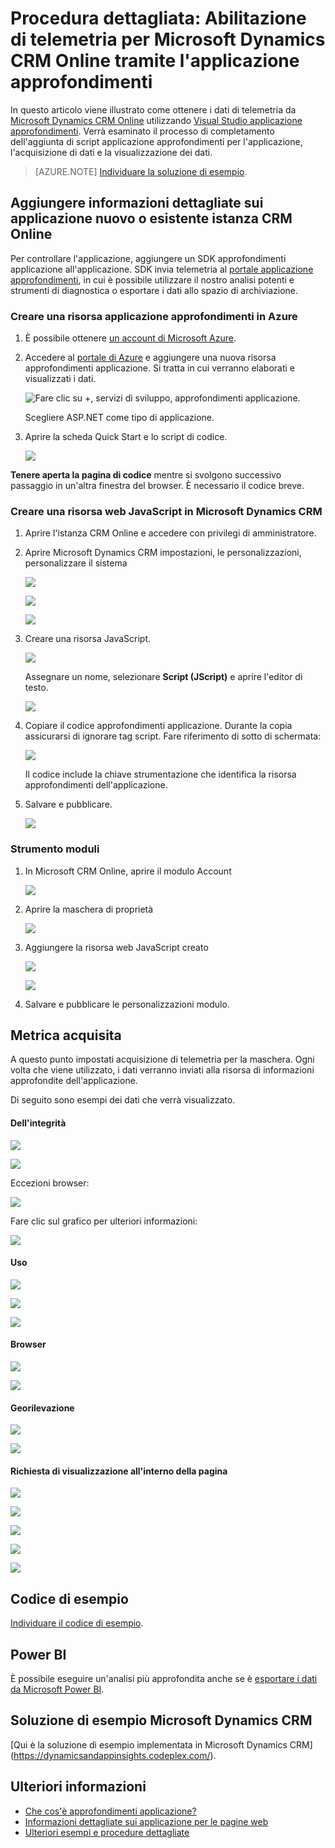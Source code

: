<properties 
    pageTitle="Procedura dettagliata: Monitorare Microsoft Dynamics CRM con informazioni dettagliate sui applicazione" 
    description="È possibile ottenere telemetria da Microsoft Dynamics CRM Online con informazioni dettagliate sui applicazione. Procedura dettagliata del programma di installazione, recupero dei dati, visualizzazione ed Esporta." 
    services="application-insights" 
    documentationCenter=""
    authors="mazharmicrosoft" 
    manager="douge"/>

<tags 
    ms.service="application-insights" 
    ms.workload="tbd" 
    ms.tgt_pltfrm="ibiza" 
    ms.devlang="na" 
    ms.topic="article" 
    ms.date="11/17/2015" 
    ms.author="awills"/>
 
# <a name="walkthrough-enabling-telemetry-for-microsoft-dynamics-crm-online-using-application-insights"></a>Procedura dettagliata: Abilitazione di telemetria per Microsoft Dynamics CRM Online tramite l'applicazione approfondimenti

In questo articolo viene illustrato come ottenere i dati di telemetria da [Microsoft Dynamics CRM Online](https://www.dynamics.com/) utilizzando [Visual Studio applicazione approfondimenti](https://azure.microsoft.com/services/application-insights/). Verrà esaminato il processo di completamento dell'aggiunta di script applicazione approfondimenti per l'applicazione, l'acquisizione di dati e la visualizzazione dei dati.

>[AZURE.NOTE] [Individuare la soluzione di esempio](https://dynamicsandappinsights.codeplex.com/).

## <a name="add-application-insights-to-new-or-existing-crm-online-instance"></a>Aggiungere informazioni dettagliate sui applicazione nuovo o esistente istanza CRM Online 

Per controllare l'applicazione, aggiungere un SDK approfondimenti applicazione all'applicazione. SDK invia telemetria al [portale applicazione approfondimenti](https://portal.azure.com), in cui è possibile utilizzare il nostro analisi potenti e strumenti di diagnostica o esportare i dati allo spazio di archiviazione.

### <a name="create-an-application-insights-resource-in-azure"></a>Creare una risorsa applicazione approfondimenti in Azure

1. È possibile ottenere [un account di Microsoft Azure](http://azure.com/pricing). 
2. Accedere al [portale di Azure](https://portal.azure.com) e aggiungere una nuova risorsa approfondimenti applicazione. Si tratta in cui verranno elaborati e visualizzati i dati.

    ![Fare clic su +, servizi di sviluppo, approfondimenti applicazione.](./media/app-insights-sample-mscrm/01.png)

    Scegliere ASP.NET come tipo di applicazione.

3. Aprire la scheda Quick Start e lo script di codice.

    ![](./media/app-insights-sample-mscrm/03.png)

**Tenere aperta la pagina di codice** mentre si svolgono successivo passaggio in un'altra finestra del browser. È necessario il codice breve. 

### <a name="create-a-javascript-web-resource-in-microsoft-dynamics-crm"></a>Creare una risorsa web JavaScript in Microsoft Dynamics CRM

1. Aprire l'istanza CRM Online e accedere con privilegi di amministratore.
2. Aprire Microsoft Dynamics CRM impostazioni, le personalizzazioni, personalizzare il sistema

    ![](./media/app-insights-sample-mscrm/04.png)
    
    ![](./media/app-insights-sample-mscrm/05.png)


    ![](./media/app-insights-sample-mscrm/06.png)

3. Creare una risorsa JavaScript.

    ![](./media/app-insights-sample-mscrm/07.png)

    Assegnare un nome, selezionare **Script (JScript)** e aprire l'editor di testo.

    ![](./media/app-insights-sample-mscrm/08.png)
    
4. Copiare il codice approfondimenti applicazione. Durante la copia assicurarsi di ignorare tag script. Fare riferimento di sotto di schermata:

    ![](./media/app-insights-sample-mscrm/09.png)

    Il codice include la chiave strumentazione che identifica la risorsa approfondimenti dell'applicazione.

5. Salvare e pubblicare.

    ![](./media/app-insights-sample-mscrm/10.png)

### <a name="instrument-forms"></a>Strumento moduli

1. In Microsoft CRM Online, aprire il modulo Account

    ![](./media/app-insights-sample-mscrm/11.png)

2. Aprire la maschera di proprietà

    ![](./media/app-insights-sample-mscrm/12.png)

3. Aggiungere la risorsa web JavaScript creato

    ![](./media/app-insights-sample-mscrm/13.png)

    ![](./media/app-insights-sample-mscrm/14.png)

4. Salvare e pubblicare le personalizzazioni modulo.


## <a name="metrics-captured"></a>Metrica acquisita

A questo punto impostati acquisizione di telemetria per la maschera. Ogni volta che viene utilizzato, i dati verranno inviati alla risorsa di informazioni approfondite dell'applicazione.

Di seguito sono esempi dei dati che verrà visualizzato.

#### <a name="application-health"></a>Dell'integrità

![](./media/app-insights-sample-mscrm/15.png)

![](./media/app-insights-sample-mscrm/16.png)

Eccezioni browser:

![](./media/app-insights-sample-mscrm/17.png)

Fare clic sul grafico per ulteriori informazioni:

![](./media/app-insights-sample-mscrm/18.png)

#### <a name="usage"></a>Uso

![](./media/app-insights-sample-mscrm/19.png)

![](./media/app-insights-sample-mscrm/20.png)

![](./media/app-insights-sample-mscrm/21.png)

#### <a name="browsers"></a>Browser

![](./media/app-insights-sample-mscrm/22.png)

![](./media/app-insights-sample-mscrm/23.png)

#### <a name="geolocation"></a>Georilevazione

![](./media/app-insights-sample-mscrm/24.png)

![](./media/app-insights-sample-mscrm/25.png)

#### <a name="inside-page-view-request"></a>Richiesta di visualizzazione all'interno della pagina

![](./media/app-insights-sample-mscrm/26.png)

![](./media/app-insights-sample-mscrm/27.png)

![](./media/app-insights-sample-mscrm/28.png)

![](./media/app-insights-sample-mscrm/29.png)

![](./media/app-insights-sample-mscrm/30.png)

## <a name="sample-code"></a>Codice di esempio

[Individuare il codice di esempio](https://dynamicsandappinsights.codeplex.com/).

## <a name="power-bi"></a>Power BI

È possibile eseguire un'analisi più approfondita anche se è [esportare i dati da Microsoft Power BI](app-insights-export-power-bi.md).

## <a name="sample-microsoft-dynamics-crm-solution"></a>Soluzione di esempio Microsoft Dynamics CRM

[Qui è la soluzione di esempio implementata in Microsoft Dynamics CRM] (https://dynamicsandappinsights.codeplex.com/).

## <a name="learn-more"></a>Ulteriori informazioni

* [Che cos'è approfondimenti applicazione?](app-insights-overview.md)
* [Informazioni dettagliate sui applicazione per le pagine web](app-insights-javascript.md)
* [Ulteriori esempi e procedure dettagliate](app-insights-code-samples.md)

 
